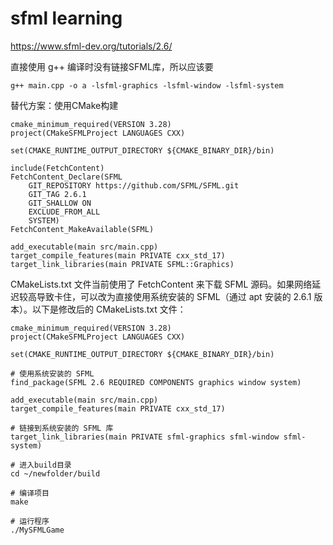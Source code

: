 # sfml learning
https://www.sfml-dev.org/tutorials/2.6/

直接使用 g++ 编译时没有链接SFML库，所以应该要
```shell
g++ main.cpp -o a -lsfml-graphics -lsfml-window -lsfml-system
```

替代方案：使用CMake构建
```shell
cmake_minimum_required(VERSION 3.28)
project(CMakeSFMLProject LANGUAGES CXX)

set(CMAKE_RUNTIME_OUTPUT_DIRECTORY ${CMAKE_BINARY_DIR}/bin)

include(FetchContent)
FetchContent_Declare(SFML
    GIT_REPOSITORY https://github.com/SFML/SFML.git
    GIT_TAG 2.6.1
    GIT_SHALLOW ON
    EXCLUDE_FROM_ALL
    SYSTEM)
FetchContent_MakeAvailable(SFML)

add_executable(main src/main.cpp)
target_compile_features(main PRIVATE cxx_std_17)
target_link_libraries(main PRIVATE SFML::Graphics)

```

CMakeLists.txt 文件当前使用了 FetchContent 来下载 SFML 源码。如果网络延迟较高导致卡住，可以改为直接使用系统安装的 SFML（通过 apt 安装的 2.6.1 版本）。以下是修改后的 CMakeLists.txt 文件：

```shell
cmake_minimum_required(VERSION 3.28)
project(CMakeSFMLProject LANGUAGES CXX)

set(CMAKE_RUNTIME_OUTPUT_DIRECTORY ${CMAKE_BINARY_DIR}/bin)

# 使用系统安装的 SFML
find_package(SFML 2.6 REQUIRED COMPONENTS graphics window system)

add_executable(main src/main.cpp)
target_compile_features(main PRIVATE cxx_std_17)

# 链接到系统安装的 SFML 库
target_link_libraries(main PRIVATE sfml-graphics sfml-window sfml-system)
```



```shell
# 进入build目录
cd ~/newfolder/build

# 编译项目
make

# 运行程序
./MySFMLGame
```